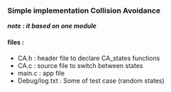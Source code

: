 ### Simple implementation Collision Avoidance 

***note : it based on one module***
#### files :
- CA.h : header file to declare CA_states functions   
- CA.c : source file to switch between states
- main.c : app file
- Debug/log.txt : Some of test case (random states)  
